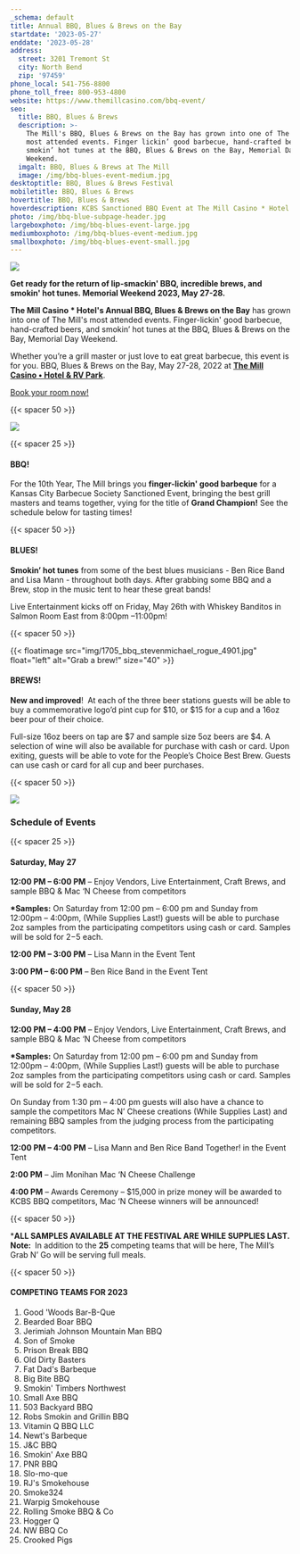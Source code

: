 ```yaml
---
_schema: default
title: Annual BBQ, Blues & Brews on the Bay
startdate: '2023-05-27'
enddate: '2023-05-28'
address:
  street: 3201 Tremont St
  city: North Bend
  zip: '97459'
phone_local: 541-756-8800
phone_toll_free: 800-953-4800
website: https://www.themillcasino.com/bbq-event/
seo:
  title: BBQ, Blues & Brews
  description: >-
    The Mill's BBQ, Blues & Brews on the Bay has grown into one of The Mill's
    most attended events. Finger lickin’ good barbecue, hand-crafted beers and
    smokin’ hot tunes at the BBQ, Blues & Brews on the Bay, Memorial Day
    Weekend.
  imgalt: BBQ, Blues & Brews at The Mill
  image: /img/bbq-blues-event-medium.jpg
desktoptitle: BBQ, Blues & Brews Festival
mobiletitle: BBQ, Blues & Brews
hovertitle: BBQ, Blues & Brews
hoverdescription: KCBS Sanctioned BBQ Event at The Mill Casino * Hotel!
photo: /img/bbq-blue-subpage-header.jpg
largeboxphoto: /img/bbq-blues-event-large.jpg
mediumboxphoto: /img/bbq-blues-event-medium.jpg
smallboxphoto: /img/bbq-blues-event-small.jpg
---
```

![](/img/bbq-blues-brews-logo-695px.jpg)

**Get ready for the return of lip-smackin' BBQ, incredible brews, and smokin' hot tunes. Memorial Weekend 2023, May 27-28.**

**The Mill Casino \* Hotel's Annual BBQ, Blues & Brews on the Bay** has grown into one of The Mill's most attended events. Finger-lickin' good barbecue, hand-crafted beers, and smokin’ hot tunes at the BBQ, Blues & Brews on the Bay, Memorial Day Weekend.

Whether you’re a grill master or just love to eat great barbecue, this event is for you. BBQ, Blues & Brews on the Bay, May 27-28, 2022 at [**The Mill Casino • Hotel & RV Park**](https://www.themillcasino.com/).

[Book your room now!](https://oregonsadventurecoast.com/lodging/ "Lodging on Oregon's Adventure Coast!")

{{< spacer 50 >}}

![](/img/bbq-blue-subpage-header.jpg)

{{< spacer 25 >}}

#### BBQ!

For the 10th Year, The Mill brings you **finger-lickin' good barbeque** for a Kansas City Barbecue Society Sanctioned Event, bringing the best grill masters and teams together, vying for the title of **Grand Champion!** See the schedule below for tasting times!

{{< spacer 50 >}}

#### BLUES!

**Smokin’ hot tunes** from some of the best blues musicians - Ben Rice Band and Lisa Mann -&nbsp;throughout both days. After grabbing some BBQ and a Brew, stop in the music tent to hear these great bands!

Live Entertainment kicks off on Friday, May 26th with Whiskey Banditos in Salmon Room East from 8:00pm –11:00pm!

{{< spacer 50 >}}

{{< floatimage src="img/1705_bbq_stevenmichael_rogue_4901.jpg" float="left" alt="Grab a brew!" size="40" >}}

#### BREWS!

**New and improved**!&nbsp; At each of the three beer stations guests will be able to buy a commemorative logo’d pint cup for $10, or $15 for a cup and a 16oz beer pour of their choice.

Full-size 16oz beers on tap are $7 and sample size 5oz beers are $4. A selection of wine will also be available for purchase with cash or card. Upon exiting, guests will be able to vote for the People’s Choice Best Brew. Guests can use cash or card for all cup and beer purchases.

{{< spacer 50 >}}

![](/img/bbq-blues-brews-competition-vendor.jpg)

### Schedule of Events

{{< spacer 25 >}}

#### Saturday, May 27

**12:00 PM – 6:00 PM** – Enjoy Vendors, Live Entertainment, Craft Brews, and sample BBQ & Mac ‘N Cheese from competitors

**\*Samples:** On Saturday from 12:00 pm – 6:00 pm and Sunday from 12:00pm – 4:00pm, (While Supplies Last!) guests will be able to purchase 2oz samples from the participating competitors using cash or card. Samples will be sold for $2-$5 each.&nbsp;

**12:00 PM – 3:00 PM** – Lisa Mann in the Event Tent

**3:00 PM – 6:00 PM** – Ben Rice Band in the Event Tent

{{< spacer 50 >}}

#### Sunday, May 28

**12:00 PM – 4:00 PM** – Enjoy Vendors, Live Entertainment, Craft Brews, and sample BBQ & Mac ‘N Cheese from competitors

**\*Samples:** On Saturday from 12:00 pm – 6:00 pm and Sunday from 12:00pm – 4:00pm, (While Supplies Last!) guests will be able to purchase 2oz samples from the participating competitors using cash or card. Samples will be sold for $2-$5 each.&nbsp;

On Sunday from 1:30 pm – 4:00 pm guests will also have a chance to sample the competitors Mac N’ Cheese creations (While Supplies Last) and remaining BBQ samples from the judging process from the participating competitors.&nbsp;

**12:00 PM – 4:00 PM** – Lisa Mann and Ben Rice Band Together! in the Event Tent

**2:00 PM** – Jim Monihan Mac ‘N Cheese Challenge

**4:00 PM** – Awards Ceremony – $15,000 in prize money will be awarded to KCBS BBQ competitors, Mac ‘N Cheese winners will be announced!

{{< spacer 50 >}}

\***ALL SAMPLES AVAILABLE AT THE FESTIVAL ARE WHILE SUPPLIES LAST. Note:&nbsp;** In addition to the **25** competing teams that will be here, The Mill’s Grab N’ Go will be serving full meals.&nbsp;

{{< spacer 50 >}}

#### **COMPETING TEAMS FOR 2023**

1. Good 'Woods Bar-B-Que
2. Bearded Boar BBQ
3. Jerimiah Johnson Mountain Man BBQ
4. Son of Smoke
5. Prison Break BBQ
6. Old Dirty Basters
7. Fat Dad's Barbeque
8. Big Bite BBQ
9. Smokin' Timbers Northwest
10. Small Axe BBQ
11. 503 Backyard BBQ
12. Robs Smokin and Grillin BBQ
13. Vitamin Q BBQ LLC
14. Newt's Barbeque
15. J&C BBQ
16. Smokin' Axe BBQ
17. PNR BBQ
18. Slo-mo-que
19. RJ's Smokehouse
20. Smoke324
21. Warpig Smokehouse
22. Rolling Smoke BBQ & Co
23. Hogger Q
24. NW BBQ Co
25. Crooked Pigs
